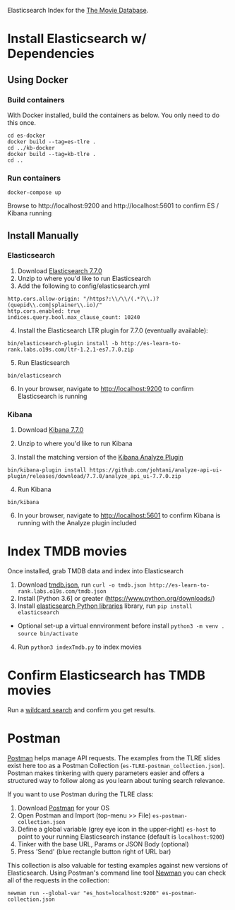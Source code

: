 Elasticsearch Index for the [The Movie Database](http://themoviedb.com).

# Install Elasticsearch w/ Dependencies

## Using Docker

### Build containers

With Docker installed, build the containers as below. You only need to do this once.

```
cd es-docker
docker build --tag=es-tlre .
cd ../kb-docker
docker build --tag=kb-tlre .
cd ..
```

### Run containers

```
docker-compose up
```

Browse to http://localhost:9200 and http://localhost:5601 to confirm ES / Kibana running



## Install Manually

### Elasticsearch

1. Download [Elasticsearch 7.7.0](https://www.elastic.co/downloads/past-releases/elasticsearch-7-7-0)
2. Unzip to where you'd like to run Elasticsearch
3. Add the following to config/elasticsearch.yml

```
http.cors.allow-origin: "/https?:\\/\\/(.*?\\.)?(quepid\\.com|splainer\\.io)/"
http.cors.enabled: true
indices.query.bool.max_clause_count: 10240
```

4. Install the Elasticsearch LTR plugin for 7.7.0 (eventually available):

```
bin/elasticsearch-plugin install -b http://es-learn-to-rank.labs.o19s.com/ltr-1.2.1-es7.7.0.zip
```

5. Run Elasticsearch

```
bin/elasticsearch
```

6. In your browser, navigate to [http://localhost:9200](http://localhost:9200) to confirm Elasticsearch is running

### Kibana

1. Download [Kibana 7.7.0](https://www.elastic.co/downloads/past-releases/kibana-7-7-0)

2. Unzip to where you'd like to run Kibana

3. Install the matching version of the [Kibana Analyze Plugin](https://github.com/johtani/analyze-api-ui-plugin)

```
bin/kibana-plugin install https://github.com/johtani/analyze-api-ui-plugin/releases/download/7.7.0/analyze_api_ui-7.7.0.zip
```

4. Run Kibana

```
bin/kibana
```

6. In your browser, navigate to [http://localhost:5601](http://localhost:5601) to confirm Kibana is running with the Analyze plugin included

# Index TMDB movies

Once installed, grab TMDB data and index into Elasticsearch

1. Download [tmdb.json](http://es-learn-to-rank.labs.o19s.com/tmdb.json), run `curl -o tmdb.json http://es-learn-to-rank.labs.o19s.com/tmdb.json`
2. Install [Python 3.6] or greater (https://www.python.org/downloads/)
3. Install [elasticsearch Python libraries](https://elasticsearch-py.readthedocs.io/en/master/) library, run `pip install elasticsearch`
  * Optional set-up a virtual ennvironment before install
    `python3 -m venv .`
    `source bin/activate`

4. Run `python3 indexTmdb.py` to index movies

# Confirm Elasticsearch has TMDB movies

Run a [wildcard search](http://localhost:9200/tmdb/_search?q=*) and confirm you get results.

# Postman

[Postman](https://www.postman.com/) helps manage API requests. The examples from the TLRE slides exist here too as a Postman Collection (`es-TLRE-postman_collection.json`). Postman makes tinkering with query parameters easier and offers a structured way to follow along as you learn about tuning search relevance.

If you want to use Postman during the TLRE class:

1. Download [Postman](https://www.postman.com/downloads/) for your OS
2. Open Postman and Import (top-menu >> File) `es-postman-collection.json`
3. Define a global variable (grey eye icon in the upper-right) `es-host` to point to your running Elasticsearch instance (default is `localhost:9200`)
4. Tinker with the base URL, Params or JSON Body (optional)
5. Press 'Send' (blue rectangle button right of URL bar)

This collection is also valuable for testing examples against new versions of Elasticsearch. Using Postman's command line tool [Newman](https://github.com/postmanlabs/newman) you can check all of the requests in the collection:

```
newman run --global-var "es_host=localhost:9200" es-postman-collection.json
```
